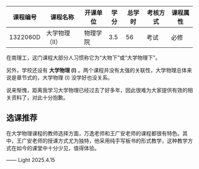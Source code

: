 
| 课程编号 | 课程名称      | 开课单位 | 学分 | 总学时 | 考核方式 | 课程属性 |
| -------- | ------------- | -------- | ---- | ------ | -------- | -------- |
| 1322060D | 大学物理（Ⅱ） | 物理学院 | 3.5  | 56     | 考试     | 必修     |

在南理工，这门课程大部分人习惯称它为“大物下”或“大学物理下”。

另外，学校还设有 **大学物理 (Ⅰ)** 。两个课程并没有太强的关联性，大学物理总体来说是章节式的，大学物理 (Ⅰ) 没学好也没关系。

说来惭愧，距离我学习大学物理已经过去了好多年，因此很难为大家提供有效的相关资料了，对此十分抱歉。

## 选课推荐
在大学物理课程的教师选择方面，万逸老师和王广安老师的课程都很有特色。其中，王广安老师的授课方式尤为独特，他采用纯手写板书的形式教学，这种教学方式在如今的课堂中十分少见，值得体验。

—— Light 2025.4.15 